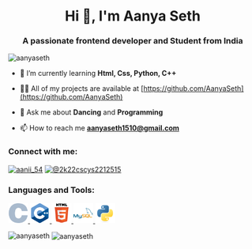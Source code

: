 <h1 align="center">Hi 👋, I'm Aanya Seth</h1>
<h3 align="center">A passionate frontend developer and Student from India</h3>

<p align="left"> <img src="https://komarev.com/ghpvc/?username=aanyaseth&label=Profile%20views&color=0e75b6&style=flat" alt="aanyaseth" /> </p>

- 🌱 I’m currently learning **Html, Css, Python, C++**

- 👨‍💻 All of my projects are available at [https://github.com/AanyaSeth](https://github.com/AanyaSeth)

- 💬 Ask me about **Dancing** and **Programming**

- 📫 How to reach me **aanyaseth1510@gmail.com**

<h3 align="left">Connect with me:</h3>
<p align="left">
<a href="https://instagram.com/aanii_54" target="blank"><img align="center" src="https://raw.githubusercontent.com/rahuldkjain/github-profile-readme-generator/master/src/images/icons/Social/instagram.svg" alt="aanii_54" height="30" width="40" /></a>
<a href="https://www.hackerrank.com/@2k22cscys2212515" target="blank"><img align="center" src="https://raw.githubusercontent.com/rahuldkjain/github-profile-readme-generator/master/src/images/icons/Social/hackerrank.svg" alt="@2k22cscys2212515" height="30" width="40" /></a>
</p>

<h3 align="left">Languages and Tools:</h3>
<p align="left"> <a href="https://www.cprogramming.com/" target="_blank" rel="noreferrer"> <img src="https://raw.githubusercontent.com/devicons/devicon/master/icons/c/c-original.svg" alt="c" width="40" height="40"/> </a> <a href="https://www.w3schools.com/cpp/" target="_blank" rel="noreferrer"> <img src="https://raw.githubusercontent.com/devicons/devicon/master/icons/cplusplus/cplusplus-original.svg" alt="cplusplus" width="40" height="40"/> </a> <a href="https://www.w3.org/html/" target="_blank" rel="noreferrer"> <img src="https://raw.githubusercontent.com/devicons/devicon/master/icons/html5/html5-original-wordmark.svg" alt="html5" width="40" height="40"/> </a> <a href="https://www.mysql.com/" target="_blank" rel="noreferrer"> <img src="https://raw.githubusercontent.com/devicons/devicon/master/icons/mysql/mysql-original-wordmark.svg" alt="mysql" width="40" height="40"/> </a> <a href="https://www.python.org" target="_blank" rel="noreferrer"> <img src="https://raw.githubusercontent.com/devicons/devicon/master/icons/python/python-original.svg" alt="python" width="40" height="40"/> </a> </p>

<p><img align="left" src="https://github-readme-stats.vercel.app/api/top-langs?username=aanyaseth&show_icons=true&locale=en&layout=compact" alt="aanyaseth" /></p>

<p>&nbsp;<img align="center" src="https://github-readme-stats.vercel.app/api?username=aanyaseth&show_icons=true&locale=en" alt="aanyaseth" /></p>
